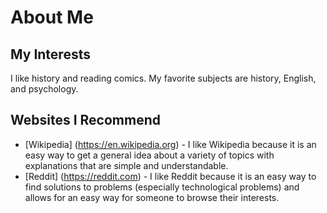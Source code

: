 # About Me  
## My Interests
I like history and reading comics. My favorite subjects are history, English, and psychology.
## Websites I Recommend
* [Wikipedia] (https://en.wikipedia.org) - I like Wikipedia because it is an easy way to get a general idea about a variety of topics with explanations that are simple and understandable.
* [Reddit] (https://reddit.com) - I like Reddit because it is an easy way to find solutions to problems (especially technological problems) and allows for an easy way for someone to browse their interests. 
